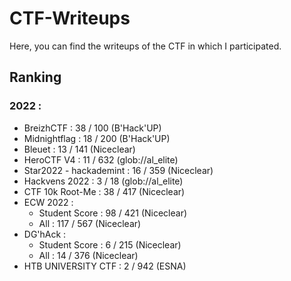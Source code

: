 # CTF-Writeups

Here, you can find the writeups of the CTF in which I participated.

## Ranking

### 2022 :

- BreizhCTF : 38 / 100 (B'Hack'UP)
- Midnightflag : 18 / 200 (B'Hack'UP)
- Bleuet : 13 / 141 (Niceclear)
- HeroCTF V4 : 11 / 632 (glob://al_elite)
- Star2022 - hackademint : 16 / 359 (Niceclear)
- Hackvens 2022 : 3 / 18 (glob://al_elite)
- CTF 10k Root-Me : 38 / 417 (Niceclear)
- ECW 2022 : 
  - Student Score : 98 / 421 (Niceclear)
  - All : 117 / 567 (Niceclear)
- DG'hAck :
  - Student Score : 6 / 215 (Niceclear)
  - All : 14 / 376 (Niceclear)
- HTB UNIVERSITY CTF : 2 / 942 (ESNA)

